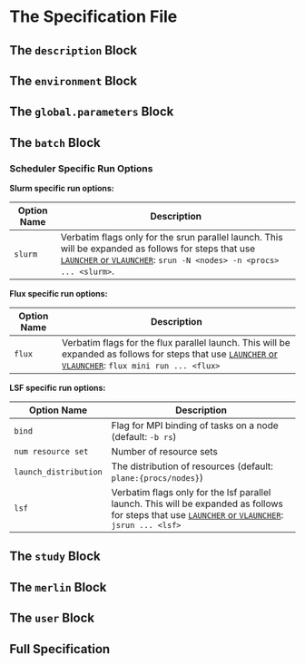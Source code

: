 # The Specification File

## The `description` Block

## The `environment` Block

## The `global.parameters` Block

## The `batch` Block


### Scheduler Specific Run Options

**Slurm specific run options:**

| Option Name | Description |
| ----------- | ----------- |
|   `slurm`   | Verbatim flags only for the srun parallel launch. This will be expanded as follows for steps that use [`LAUNCHER` or `VLAUNCHER`](./variables.md#the-launcher-and-vlauncher-variables): `srun -N <nodes> -n <procs> ... <slurm>`. |

**Flux specific run options:**

| Option Name | Description |
| ----------- | ----------- |
|    `flux`   | Verbatim flags for the flux parallel launch. This will be expanded as follows for steps that use [`LAUNCHER` or `VLAUNCHER`](./variables.md#the-launcher-and-vlauncher-variables): `flux mini run ... <flux>` |

**LSF specific run options:**

| Option Name           | Description |
| --------------------- | ----------- |
|         `bind`        | Flag for MPI binding of tasks on a node (default: `-b rs`) |
|   `num resource set`  | Number of resource sets |
| `launch_distribution` | The distribution of resources (default: `plane:{procs/nodes}`) |
|         `lsf`         | Verbatim flags only for the lsf parallel launch. This will be expanded as follows for steps that use [`LAUNCHER` or `VLAUNCHER`](./variables.md#the-launcher-and-vlauncher-variables): `jsrun ... <lsf>` |

## The `study` Block

## The `merlin` Block

## The `user` Block

## Full Specification
